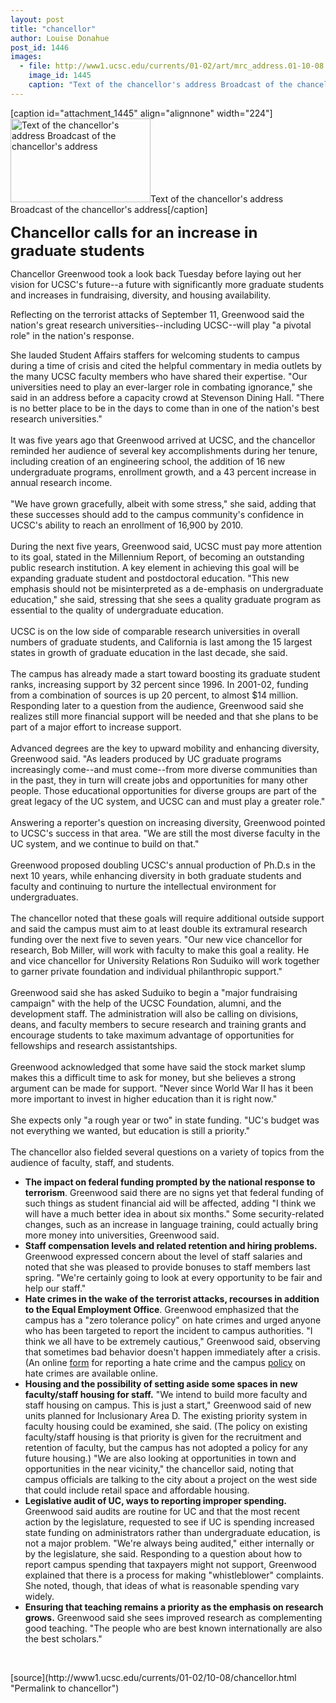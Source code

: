 ```yaml
---
layout: post
title: "chancellor"
author: Louise Donahue
post_id: 1446
images:
  - file: http://www1.ucsc.edu/currents/01-02/art/mrc_address.01-10-08.224.jpg
    image_id: 1445
    caption: "Text of the chancellor's address Broadcast of the chancellor's address"
---
```


[caption id="attachment_1445" align="alignnone" width="224"]<a href="http://localhost/mysite/wp-content/uploads/2001/10/mrc_address.01-10-08.224.jpg"><img class="size-full wp-image-1445" src="http://localhost/mysite/wp-content/uploads/2001/10/mrc_address.01-10-08.224.jpg" alt="Text of the chancellor's address Broadcast of the chancellor's address" width="224" height="134" /></a>Text of the chancellor's address Broadcast of the chancellor's address[/caption]
<p>
  <font size="5"><b>Chancellor calls for an increase in graduate students</b></font>
</p>
<p>
  Chancellor Greenwood took a look back Tuesday before laying out her vision for UCSC's future--a future with significantly more graduate students and increases in fundraising, diversity, and housing availability.
</p>Reflecting on the terrorist attacks of September 11, Greenwood said the nation's great research universities--including UCSC--will play "a pivotal role" in the nation's response.
<p>
  She lauded Student Affairs staffers for welcoming students to campus during a time of crisis and cited the helpful commentary in media outlets by the many UCSC faculty members who have shared their expertise. "Our universities need to play an ever-larger role in combating ignorance," she said in an address before a capacity crowd at Stevenson Dining Hall. "There is no better place to be in the days to come than in one of the nation's best research universities."<br>
  <br>
  It was five years ago that Greenwood arrived at UCSC, and the chancellor reminded her audience of several key accomplishments during her tenure, including creation of an engineering school, the addition of 16 new undergraduate programs, enrollment growth, and a 43 percent increase in annual research income.<br>
  <br>
  "We have grown gracefully, albeit with some stress," she said, adding that these successes should add to the campus community's confidence in UCSC's ability to reach an enrollment of 16,900 by 2010.<br>
  <br>
  During the next five years, Greenwood said, UCSC must pay more attention to its goal, stated in the Millennium Report, of becoming an outstanding public research institution. A key element in achieving this goal will be expanding graduate student and postdoctoral education. "This new emphasis should not be misinterpreted as a de-emphasis on undergraduate education," she said, stressing that she sees a quality graduate program as essential to the quality of undergraduate education.<br>
  <br>
  UCSC is on the low side of comparable research universities in overall numbers of graduate students, and California is last among the 15 largest states in growth of graduate education in the last decade, she said.<br>
  <br>
  The campus has already made a start toward boosting its graduate student ranks, increasing support by 32 percent since 1996. In 2001-02, funding from a combination of sources is up 20 percent, to almost $14 million. Responding later to a question from the audience, Greenwood said she realizes still more financial support will be needed and that she plans to be part of a major effort to increase support.<br>
  <br>
  Advanced degrees are the key to upward mobility and enhancing diversity, Greenwood said. "As leaders produced by UC graduate programs increasingly come--and must come--from more diverse communities than in the past, they in turn will create jobs and opportunities for many other people. Those educational opportunities for diverse groups are part of the great legacy of the UC system, and UCSC can and must play a greater role."<br>
  <br>
  Answering a reporter's question on increasing diversity, Greenwood pointed to UCSC's success in that area. "We are still the most diverse faculty in the UC system, and we continue to build on that."<br>
  <br>
  Greenwood proposed doubling UCSC's annual production of Ph.D.s in the next 10 years, while enhancing diversity in both graduate students and faculty and continuing to nurture the intellectual environment for undergraduates.<br>
  <br>
  The chancellor noted that these goals will require additional outside support and said the campus must aim to at least double its extramural research funding over the next five to seven years. "Our new vice chancellor for research, Bob Miller, will work with faculty to make this goal a reality. He and vice chancellor for University Relations Ron Suduiko will work together to garner private foundation and individual philanthropic support."<br>
  <br>
  Greenwood said she has asked Suduiko to begin a "major fundraising campaign" with the help of the UCSC Foundation, alumni, and the development staff. The administration will also be calling on divisions, deans, and faculty members to secure research and training grants and encourage students to take maximum advantage of opportunities for fellowships and research assistantships.<br>
  <br>
  Greenwood acknowledged that some have said the stock market slump makes this a difficult time to ask for money, but she believes a strong argument can be made for support. "Never since World War II has it been more important to invest in higher education than it is right now."<br>
  <br>
  She expects only "a rough year or two" in state funding. "UC's budget was not everything we wanted, but education is still a priority."<br>
  <br>
  The chancellor also fielded several questions on a variety of topics from the audience of faculty, staff, and students.
</p>
<ul>
  <li>
    <b>The impact on federal funding prompted by the national response to terrorism</b>. Greenwood said there are no signs yet that federal funding of such things as student financial aid will be affected, adding "I think we will have a much better idea in about six months." Some security-related changes, such as an increase in language training, could actually bring more money into universities, Greenwood said.
  </li>
  <li>
    <b>Staff compensation levels and related retention and hiring problems.</b> Greenwood expressed concern about the level of staff salaries and noted that she was pleased to provide bonuses to staff members last spring. "We're certainly going to look at every opportunity to be fair and help our staff."
  </li>
  <li>
    <b>Hate crimes in the wake of the terrorist attacks, recourses in addition to the Equal Employment Office</b>. Greenwood emphasized that the campus has a "zero tolerance policy" on hate crimes and urged anyone who has been targeted to report the incident to campus authorities. "I think we all have to be extremely cautious," Greenwood said, observing that sometimes bad behavior doesn't happen immediately after a crisis. (An online <a href="http://www2.ucsc.edu/judicial/Hate=Bias_Incident_Report_Form.pdf">form</a> for reporting a hate crime and the campus <a href="http://www2.ucsc.edu/judicial/rulebook2000-2001/m_hate.htm">policy</a> on hate crimes are available online.
  </li>
  <li>
    <b>Housing and the possibility of setting aside some spaces in new faculty/staff housing for staff.</b> "We intend to build more faculty and staff housing on campus. This is just a start," Greenwood said of new units planned for Inclusionary Area D. The existing priority system in faculty housing could be examined, she said. (The policy on existing faculty/staff housing is that priority is given for the recruitment and retention of faculty, but the campus has not adopted a policy for any future housing.) "We are also looking at opportunities in town and opportunities in the near vicinity," the chancellor said, noting that campus officials are talking to the city about a project on the west side that could include retail space and affordable housing.
  </li>
  <li>
    <b>Legislative audit of UC, ways to reporting improper spending.</b> Greenwood said audits are routine for UC and that the most recent action by the legislature, requested to see if UC is spending increased state funding on administrators rather than undergraduate education, is not a major problem. "We're always being audited," either internally or by the legislature, she said. Responding to a question about how to report campus spending that taxpayers might not support, Greenwood explained that there is a process for making "whistleblower" complaints. She noted, though, that ideas of what is reasonable spending vary widely.
  </li>
  <li>
    <b>Ensuring that teaching remains a priority as the emphasis on research grows.</b> Greenwood said she sees improved research as complementing good teaching. "The people who are best known internationally are also the best scholars."
  </li>
</ul>
<p>
  <br>

</p>
[source](http://www1.ucsc.edu/currents/01-02/10-08/chancellor.html "Permalink to chancellor")
